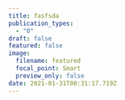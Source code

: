 ```yaml
---
title: fasfsda
publication_types:
  - "0"
draft: false
featured: false
image:
  filename: featured
  focal_point: Smart
  preview_only: false
date: 2021-01-31T00:31:17.719Z
---
```

